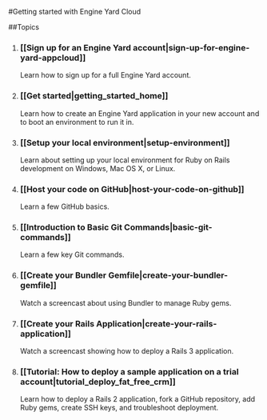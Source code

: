 #Getting started with Engine Yard Cloud

##Topics

1. ### [[Sign up for an Engine Yard account|sign-up-for-engine-yard-appcloud]]
   Learn how to sign up for a full Engine Yard account.

2. ### [[Get started|getting_started_home]]
   Learn how to create an Engine Yard application in your new account and to boot an environment to run it in.

3. ### [[Setup your local environment|setup-environment]]
   Learn about setting up your local environment for Ruby on Rails development on Windows, Mac OS X, or Linux.

4. ### [[Host your code on GitHub|host-your-code-on-github]]
   Learn a few GitHub basics.

5. ### [[Introduction to Basic Git Commands|basic-git-commands]]
   Learn a few key Git commands.

6. ### [[Create your Bundler Gemfile|create-your-bundler-gemfile]]
   Watch a screencast about using Bundler to manage Ruby gems.

7. ### [[Create your Rails Application|create-your-rails-application]]
   Watch a screencast showing how to deploy a Rails 3 application.

2. ### [[Tutorial: How to deploy a sample application on a trial account|tutorial_deploy_fat_free_crm]]
   Learn how to deploy a Rails 2 application, fork a GitHub repository, add Ruby gems, create SSH keys, and troubleshoot deployment.

